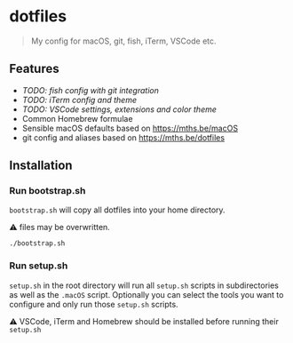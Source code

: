 # dotfiles
> My config for macOS, git, fish, iTerm, VSCode etc.

## Features

* *TODO: fish config with git integration* 
* *TODO: iTerm config and theme*
* *TODO: VSCode settings, extensions and color theme*
* Common Homebrew formulae
* Sensible macOS defaults based on https://mths.be/macOS
* git config and aliases based on https://mths.be/dotfiles

## Installation

### Run bootstrap.sh 

`bootstrap.sh` will copy all dotfiles into your home directory.

⚠️ files may be overwritten.

```shell
./bootstrap.sh
```

### Run setup.sh

`setup.sh` in the root directory will run all `setup.sh` scripts in subdirectories as well as the `.macOS` script. Optionally you can select the tools you want to configure and only run those `setup.sh` scripts.

⚠️ VSCode, iTerm and Homebrew should be installed before running their `setup.sh`